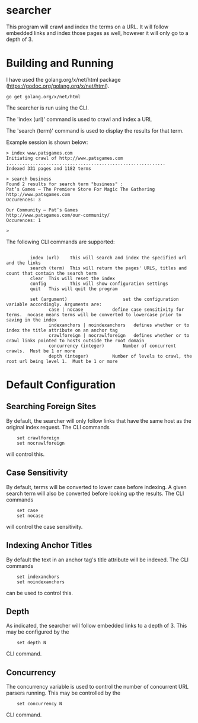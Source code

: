 # searcher

This program will crawl and index the terms  on a URL.  It will follow embedded links and index those pages as well, however it will only go to a depth of 3.

Building and Running
====================
I have used the golang.org/x/net/html package (https://godoc.org/golang.org/x/net/html). 

    go get golang.org/x/net/html
    

The searcher is run using the CLI. 

The 'index (url)' command is used to crawl and index a URL

The 'search (term)' command is used to display the results for that term.

Example session is shown below:
```
> index www.patsgames.com
Initiating crawl of http://www.patsgames.com
............................................................
Indexed 331 pages and 1182 terms

> search business
Found 2 results for search term "business" :
Pat’s Games – The Premiere Store For Magic The Gathering
http://www.patsgames.com
Occurences: 3

Our Community – Pat’s Games
http://www.patsgames.com/our-community/
Occurences: 1

>
```


The following CLI commands are supported:
```

         index (url)    This will search and index the specified url and the links
         search (term)  This will return the pages' URLS, titles and count that contain the search term
         clear  This will reset the index
         config         This will show configuration settings
         quit   This will quit the program

         set (argument)                 	set the configuration variable accordingly. Arguments are:
                case | nocase   		define case sensitivity for terms.  nocase means terms will be converted to lowercase prior to saving in the index
                indexanchors | noindexanchors   defines whether or to index the title attribute on an anchor tag
                crawlforeign | nocrawlforeign   defines whether or to crawl links pointed to hosts outside the root domain
                concurrency (integer) 		Number of concurrent crawls.  Must be 1 or more
                depth (integer) 		Number of levels to crawl, the root url being level 1.  Must be 1 or more

```

Default Configuration
=====================
  
Searching Foreign Sites
-----------------------

By default, the searcher will only follow links that have the same host as the original index request. The CLI commands
```
	set crawlforeign
	set nocrawlforeign
```
will control this.  

Case Sensitivity
----------------

By default, terms will be converted to lower case before indexing.  A given search term will also be converted before looking up the results. The CLI commands
```
	set case
	set nocase
```
will control the case sensitivity.

Indexing Anchor Titles
----------------------

By default the text in an anchor tag's title attribute will be indexed.  The CLI commands 
```
	set indexanchors
	set noindexanchors
```
can be used to control this.

Depth
-----

As indicated, the searcher will follow embedded links to a depth of 3.  This may be configured by the 
```
	set depth N
```
CLI command.

Concurrency
-----------

The concurrency variable is used to control the number of concurrent URL parsers running.  This may be controlled by the 
```
	set concurrency N
```
CLI command.
